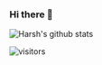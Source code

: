 ### Hi there 👋

<!--
**DrChrispoper/DrChrispoper** is a ✨ _special_ ✨ repository because its `README.md` (this file) appears on your GitHub profile.

Here are some ideas to get you started:

- 🌱 I’m currently building stuff in React Native
-->

![Harsh's github stats](https://github-readme-stats.vercel.app/api?username=DrChrispoper&hide=["issues"]&show_icons=true)

![visitors](https://visitor-badge.glitch.me/badge?page_id=DrChrispoper)
